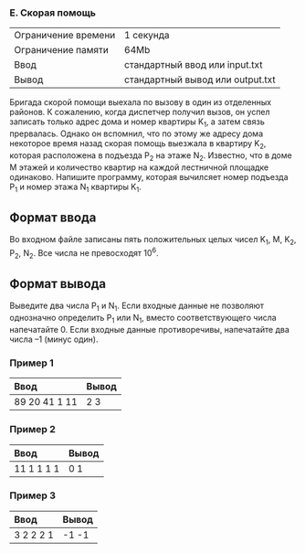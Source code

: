 ### E. Скорая помощь
|                     |                                  |
|:--------------------|:---------------------------------|
| Ограничение времени | 1 секунда                        |
| Ограничение памяти  | 64Mb                             |
| Ввод                | стандартный ввод или input.txt   |
| Вывод               | стандартный вывод или output.txt |



<p>Бригада скорой помощи выехала по вызову в один из отделенных районов. К сожалению, когда диспетчер получил вызов, он успел записать только адрес дома и номер квартиры <span class="tex-math-text">K<sub>1</sub></span>, а затем связь прервалась. Однако он вспомнил, что по этому же адресу дома некоторое время назад скорая помощь выезжала в квартиру <span class="tex-math-text">K<sub>2</sub></span>, которая расположена в подъезда <span class="tex-math-text">P<sub>2</sub></span> на этаже <span class="tex-math-text">N<sub>2</sub></span>. Известно, что в доме <span class="tex-math-text">M</span> этажей и количество квартир на каждой лестничной площадке одинаково. Напишите программу, которая вычилсяет номер подъезда   <span class="tex-math-text">P<sub>1</sub></span> и номер этажа <span class="tex-math-text">N<sub>1</sub></span> квартиры <span class="tex-math-text">K<sub>1</sub></span>.</p>

## Формат ввода

<p>Во входном файле записаны пять положительных целых чисел <span class="tex-math-text">K<sub>1</sub></span>, <span class="tex-math-text">M</span>, <span class="tex-math-text">K<sub>2</sub></span>, <span class="tex-math-text">P<sub>2</sub></span>, <span class="tex-math-text">N<sub>2</sub></span>. Все числа не превосходят <span class="tex-math-text">10<sup>6</sup></span>.</p>

## Формат вывода

<p>Выведите два числа <span class="tex-math-text">P<sub>1</sub></span> и <span class="tex-math-text">N<sub>1</sub></span>. Если входные данные не позволяют однозначно определить <span class="tex-math-text">P<sub>1</sub></span> или <span class="tex-math-text">N<sub>1</sub></span>, вместо соответствующего числа напечатайте <span class="tex-math-text">0</span>. Если входные данные противоречивы, напечатайте два числа <span class="tex-math-text">–1</span> (минус один).
         </p>

### Пример 1

| Ввод          | Вывод |
|:--------------|:------|
| 89 20 41 1 11 | 2 3   |

### Пример 2

| Ввод       | Вывод |
|:-----------|:------|
| 11 1 1 1 1 | 0 1   |

### Пример 3
| Ввод      | Вывод |
|:----------|:------|
| 3 2 2 2 1 | -1 -1 |
